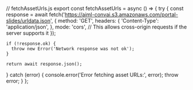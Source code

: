 // fetchAssetUrls.js
export const fetchAssetUrls = async () => {
  try {
    const response = await fetch('https://aiml-convai.s3.amazonaws.com/portal-slides/urldata.json', {
      method: 'GET',
      headers: {
        'Content-Type': 'application/json',
      },
      mode: 'cors', // This allows cross-origin requests if the server supports it
    });
    
    if (!response.ok) {
      throw new Error('Network response was not ok');
    }

    return await response.json();
  } catch (error) {
    console.error('Error fetching asset URLs:', error);
    throw error;
  }
};
